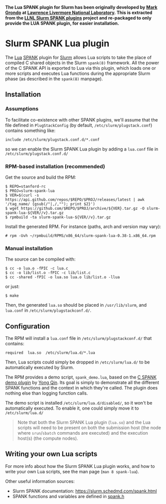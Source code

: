 **The Lua SPANK plugin for Slurm has been originally developed by [Mark
Grondo](https://github.com/grondo) at [Lawrence Livermore National
Laboratory](https://www.llnl.gov/). This is extracted from the [LLNL Slurm
SPANK plugins](https://github.com/grondo/slurm-spank-plugins) project and
re-packaged to only provide the LUA SPANK plugin, for easier installation.**


# Slurm SPANK Lua plugin

The [Lua](https://www.lua.org/) [SPANK](https://slurm.schedmd.com/spank.html)
plugin for [Slurm](https://slurm.schedmd.com/) allows Lua scripts to take the
place of compiled C shared objects in the Slurm `spank(8)` framework. All the
power of the C SPANK API is exported to Lua via this plugin, which loads one or
more scripts and executes Lua functions during the appropriate Slurm phase (as
described in the `spank(8)` manpage).




## Installation

### Assumptions

To facilitate co-existence with other SPANK plugins, we'll assume that the file
defined in `PlugStackConfig` (by default, `/etc/slurm/plugstack.conf`) contains
something like:
```
include /etc/slurm/plugstack.conf.d/*.conf
```
so we can enable the Slurm SPANK Lua plugin by adding a `lua.conf` file in
`/etc/slurm/plugstack.conf.d/`

### RPM-based installation (recommended)

Get the source and build the RPM:

```
$ REPO=stanford-rc
$ PROJ=slurm-spank-lua
$ VER=$(curl -s https://api.github.com/repos/$REPO/$PROJ/releases/latest | awk '/tag_name/ {gsub(/"|,/,""); print $2}')
$ wget https://github.com/$REPO/$PROJ/archive/${VER}.tar.gz -O slurm-spank-lua-${VER//v}.tar.gz
$ rpmbuild -ta slurm-spank-lua-${VER//v}.tar.gz
```

Install the generated RPM. For instance (paths, arch and version may vary):

```
# rpm -Uvh ~/rpmbuild/RPMS/x86_64/slurm-spank-lua-0.38-1.x86_64.rpm
```

### Manual installation

The source can be compiled with:
```
$ cc -o lua.o -fPIC -c lua.c
$ cc -o lib/list.o -fPIC -c lib/list.c
$ cc -shared -fPIC -o lua.so lua.o lib/list.o -llua
```

or just:
```
$ make
```

Then, the generated `lua.so` should be placed in `/usr/lib/slurm`, and
`lua.conf` in `/etc/slurm/plugstackconf.d/`.


## Configuration

The RPM will install a `lua.conf` file in `/etc/slurm/plugstackconf.d/` that
contains:
```
required  lua.so  /etc/slurm/lua.d/*.lua
```
Then, Lua scripts could simply be dropped in `/etc/slurm/lua.d/` to be
automatically executed by Slurm.




The RPM provides a demo script, `spank_demo.lua`,  based on the [C SPANK demo
plugin](https://github.com/yqin/slurm-plugins/blob/master/spank_demo.c) by
[Yong Qin](https://github.com/yqin). Its goal is simply to demonstrate all the
different SPANK functions and the context in which they're called. The plugin
does nothing else than logging function calls.

The demo script is installed `/etc/slurm/lua.d/disabled/`, so it won't be
automatically executed.  To enable it, one could simply move it to
`/etc/slurm/lua.d/`


> Note that both the Slurm SPANK Lua plugin (`lua.so`) and the Lua scripts will
need to be present on both the submission host (the node where `srun`/`sbatch`
commands are executed) and the execution host(s) (the compute nodes).


## Writing your own Lua scripts

For more info about how the Slurm SPANK Lua plugin works, and how to write your
own Lua scripts, see the man page (`man 8 spank-lua`).

Other useful information sources:

* Slurm SPANK documentation: https://slurm.schedmd.com/spank.html
* SPANK functions and variables are defined in
  [spank.h](https://github.com/SchedMD/slurm/blob/master/slurm/spank.h)




